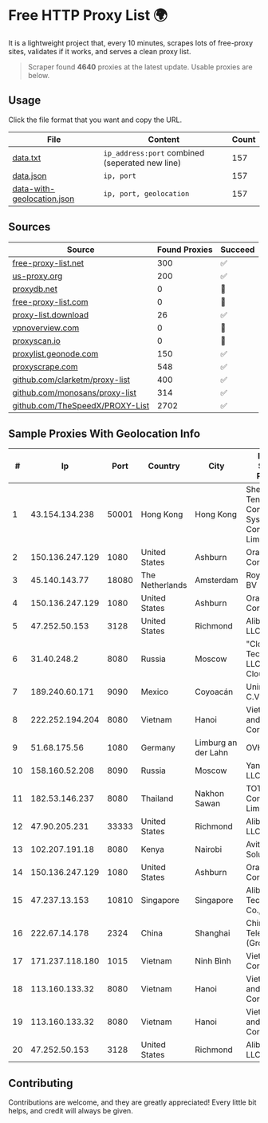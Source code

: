 
# Free HTTP Proxy List 🌍

It is a lightweight project that, every 10 minutes, scrapes lots of free-proxy sites, validates if it works, and serves a clean proxy list.


> Scraper found **4640** proxies at the latest update. Usable proxies are below.

## Usage

Click the file format that you want and copy the URL.


|File|Content|Count|
|----|-------|-----|
|[data.txt](https://raw.githubusercontent.com/themiralay/Proxy-List-World/master/data.txt)|`ip_address:port` combined (seperated new line)|157|
|[data.json](https://raw.githubusercontent.com/themiralay/Proxy-List-World/master/data.json)|`ip, port`|157|
|[data-with-geolocation.json](https://raw.githubusercontent.com/themiralay/Proxy-List-World/master/data-with-geolocation.json)|`ip, port, geolocation`|157|

## Sources

|Source|Found Proxies|Succeed|
|------|-------------|-------|
|[free-proxy-list.net](https://free-proxy-list.net)|300|✅|
|[us-proxy.org](https://www.us-proxy.org)|200|✅|
|[proxydb.net](http://proxydb.net)|0|🚫|
|[free-proxy-list.com](https://free-proxy-list.com/?page=&port=&type%5B%5D=http&type%5B%5D=https&up_time=0&search=Search)|0|🚫|
|[proxy-list.download](https://www.proxy-list.download/HTTP)|26|✅|
|[vpnoverview.com](https://vpnoverview.com/privacy/anonymous-browsing/free-proxy-servers)|0|🚫|
|[proxyscan.io](https://www.proxyscan.io)|0|🚫|
|[proxylist.geonode.com](https://proxylist.geonode.com/api/proxy-list?limit=300&page=1&sort_by=lastChecked&sort_type=desc&protocols=http,https)|150|✅|
|[proxyscrape.com](https://api.proxyscrape.com/v2/?request=displayproxies&protocol=http&timeout=10000&country=all&ssl=all&anonymity=all)|548|✅|
|[github.com/clarketm/proxy-list](https://raw.githubusercontent.com/clarketm/proxy-list/master/proxy-list-raw.txt)|400|✅|
|[github.com/monosans/proxy-list](https://raw.githubusercontent.com/monosans/proxy-list/main/proxies/http.txt)|314|✅|
|[github.com/TheSpeedX/PROXY-List](https://raw.githubusercontent.com/TheSpeedX/PROXY-List/master/http.txt)|2702|✅|


## Sample Proxies With Geolocation Info

|#|Ip|Port|Country|City|Internet Service Provider|
|-|--|----|-------|----|-------------------------|
|1|43.154.134.238|50001|Hong Kong|Hong Kong|Shenzhen Tencent Computer Systems Company Limited|
|2|150.136.247.129|1080|United States|Ashburn|Oracle Corporation|
|3|45.140.143.77|18080|The Netherlands|Amsterdam|RoyaleHosting BV|
|4|150.136.247.129|1080|United States|Ashburn|Oracle Corporation|
|5|47.252.50.153|3128|United States|Richmond|Alibaba Cloud LLC|
|6|31.40.248.2|8080|Russia|Moscow|"Cloud Technologies" LLC trading as Cloud.ru|
|7|189.240.60.171|9090|Mexico|Coyoacán|Uninet S.A. de C.V.|
|8|222.252.194.204|8080|Vietnam|Hanoi|VietNam Post and Telecom Corporation|
|9|51.68.175.56|1080|Germany|Limburg an der Lahn|OVH SAS|
|10|158.160.52.208|8090|Russia|Moscow|Yandex.Cloud LLC|
|11|182.53.146.237|8080|Thailand|Nakhon Sawan|TOT Public Company Limited|
|12|47.90.205.231|33333|United States|Richmond|Alibaba.com LLC|
|13|102.207.191.18|8080|Kenya|Nairobi|Avitech Solutions LTD|
|14|150.136.247.129|1080|United States|Ashburn|Oracle Corporation|
|15|47.237.13.153|10810|Singapore|Singapore|Alibaba (US) Technology Co., Ltd.|
|16|222.67.14.178|2324|China|Shanghai|China Telecom (Group)|
|17|171.237.118.180|1015|Vietnam|Ninh Bình|Viettel Corporation|
|18|113.160.133.32|8080|Vietnam|Hanoi|VietNam Post and Telecom Corporation|
|19|113.160.133.32|8080|Vietnam|Hanoi|VietNam Post and Telecom Corporation|
|20|47.252.50.153|3128|United States|Richmond|Alibaba Cloud LLC|



## Contributing

Contributions are welcome, and they are greatly appreciated! Every
little bit helps, and credit will always be given.

